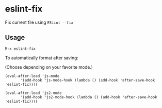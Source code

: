 # eslint-fix
Fix current file using `ESLint --fix`

## Usage
`M-x eslint-fix`

To automatically format after saving:

(Choose depending on your favorite mode.)

```
(eval-after-load 'js-mode
	   '(add-hook 'js-mode-hook (lambda () (add-hook 'after-save-hook 'eslint-fix))))

(eval-after-load 'js2-mode
	   '(add-hook 'js2-mode-hook (lambda () (add-hook 'after-save-hook 'eslint-fix))))
```
